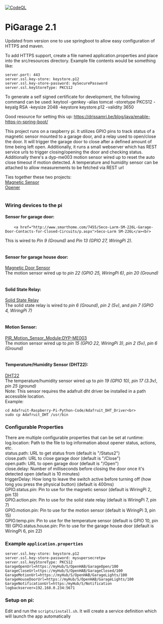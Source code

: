 [![CodeQL](https://github.com/bigboxer23/PiGarage2/actions/workflows/codeql.yml/badge.svg)](https://github.com/bigboxer23/PiGarage2/actions/workflows/codeql.yml)

# PiGarage 2.1

Updated from version one to use springboot to allow easy configuration of HTTPS and maven.

To add HTTPS support, create a file named application.properties and place into the src/resources directory.  Example
file contents would be something like:

```
server.port: 443
server.ssl.key-store: keystore.p12
server.ssl.key-store-password: mySecurePassword
server.ssl.keyStoreType: PKCS12
```

To generate a self signed certificate for development, the following command can be used:
keytool -genkey -alias tomcat -storetype PKCS12 -keyalg RSA -keysize 2048 -keystore keystore.p12 -validity 3650

Good resource for setting this up: https://drissamri.be/blog/java/enable-https-in-spring-boot/

This project runs on a raspberry pi.  It utilizes GPIO pins to track status of a magnetic sensor mounted to a garage door,
and a relay used to open/close the door.  It will trigger the garage door to close after a defined amount of time being
left open.  Additionally, it runs a small webserver which has REST service urls to trigger closing/opening the door
and checking status.  Additionally there's a dyp-me003 motion sensor wired up to reset the auto close timeout if motion
detected.  A temperature and humidity sensor can be attached to allow measurements to be fetched via REST url

Ties together these two projects:<br>
<a href="http://www.instructables.com/id/Raspberry-Pi-Garage-Door-Opener/?ALLSTEPS">Magnetic Sensor</a><br>
<a href="https://www.richlynch.com/2013/07/27/pi_garage_alert_1/">Opener</a><br><br>

### Wiring devices to the pi

#### Sensor for garage door:

        <a href="http://www.smarthome.com/7455/Seco-Larm-SM-226L-Garage-Door-Contacts-for-Closed-Circuits/p.aspx">Seco-Larm SM-226L</a><br>

This is wired to <i>Pin 9 (Ground)</i> and <i>Pin 13 (GPIO 27, WiringPi 2)</i>.<br><br>

#### Sensor for garage house door:

<a href="https://www.amazon.com/gp/product/B07F314V3Z/ref=ppx_yo_dt_b_asin_title_o02_s00?ie=UTF8&psc=1">Magnetic Door Sensor</a><br>
The motion sensor wired up to <i>pin 22 (GPIO 25, WiringPi 6)</i>, <i>pin 20 (Ground)</i><br><br>

#### Solid State Relay:

<a href="http://www.amazon.com/gp/product/B00E0NTPP4/ref=ox_ya_os_product_refresh_T1">Solid State Relay</a><br>
The solid state relay is wired to <i>pin 6 (Ground)</i>, <i>pin 2 (5v)</i>, and <i>pin 7 (GPIO 4, WiringPi 7)</i> <br><br>

#### Motion Sensor:

<a href="http://www.elecfreaks.com/wiki/index.php?title=PIR_Motion_Sensor_Module:DYP-ME003">PIR_Motion_Sensor_Module:DYP-ME003</a><br>
The motion sensor wired up to <i>pin 15 (GPIO 22, WiringPi 3)</i>, <i>pin 2 (5v)</i>, <i>pin 6 (Ground)</i><br><br>

#### Temperature/Humidity Sensor (DHT22):

<a href="ftp://imall.iteadstudio.com/Sensor/IM120712007/DS_IM120712007.pdf">DHT22</a><br>
The temperature/humidity sensor wired up to <i>pin 19 (GPIO 10)</i>, <i>pin 17 (3.3v)</i>, <i>pin 25 (ground)</i><br>
Note:  This sensor requires the adafruit dht driver be installed in a path accessible location.<br>
Example:<br>

```git clone git://github.com/adafruit/Adafruit-Raspberry-Pi-Python-Code.git<br>
cd Adafruit-Raspberry-Pi-Python-Code/Adafruit_DHT_Driver<br>
sudo cp Adafruit_DHT /usr/bin
```

### Configurable Properties

There are multiple configurable properties that can be set at runtime:<br>
log.location: Path to the file to log information about opener status, actions, etc.<br>
status.path: URL to get status from (default is "/Status2")<br>
close.path: URL to close garage door (default is "/Close")<br>
open.path: URL to open garage door (default is "/Open")<br>
close.delay: Number of milliseconds before closing the door once it's detected open (default is 10 minutes)<br>
triggerDelay: How long to leave the switch active before turning off (how long you press the physical button) (default is 400ms)<br>
GPIO.status.pin: Pin to use for the magnetic sensor (default is WiringPi 2, pin 13)<br>
GPIO.action.pin: Pin to use for the solid state relay (default is WiringPi 7, pin 7)<br>
GPIO.motion.pin: Pin to use for the motion sensor (default is WiringPi 3, pin 15)<br>
GPIO.temp.pin: Pin to use for the temperature sensor (default is GPIO 10, pin 19)
GPIO.status.house.pin: Pin to use for the garage house door (default is WiringPi 6, pin 22)

### Example `application.properties`

```server.port: 443
server.ssl.key-store: keystore.p12
server.ssl.key-store-password: mysupersecretpw
server.ssl.keyStoreType: PKCS12
GarageOpenUrl=https://myHub/S/OpenHAB/GarageOpen/100
GarageCloseUrl=ttps://myHub/S/OpenHAB/GarageClosed/100
GarageMotionUrl=https://myHub/S/OpenHAB/GarageLights/100
GarageHouseDoorUrl=https://myHub/S/OpenHAB/GarageLights/100
GarageNotificationUrl=https:/myHub/S/Notification
logbackserver=192.168.0.234:5671
```

### Setup on pi:

Edit and run the `scripts/install.sh`.  It will create a service definition which will launch the app automatically

